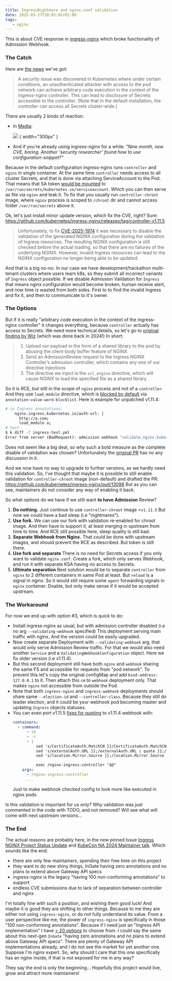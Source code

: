```yaml
---
title: IngressNightmare and nginx.conf validation
date: 2025-03-27T20:03:01+01:00
tags:
   - nginx
---
```

This is about CVE response in [ingress-nginx](https://kubernetes.github.io/ingress-nginx/) which broke functionality of Admission Webhook.

### The Catch
Here are [the news](https://github.com/advisories/GHSA-mgvx-rpfc-9mpv) we've got:
> A security issue was discovered in Kubernetes where under certain conditions, an unauthenticated attacker with access to the pod network can achieve arbitrary code execution in the context of the ingress-nginx controller. This can lead to disclosure of Secrets accessible to the controller. (Note that in the default installation, the controller can access all Secrets cluster-wide.)

There are usually 2 kinds of reaction:

- In [Media](https://x.com/hashtag/ingressnightmare):

   ![](/assets/img/2025/aaa.png)
   { width="300px" }

- And if you're already using ingress-nginx for a while:
*"New month, new CVE, boring. Another 'security researcher' found how to use configuration-snippet?"*

Because in the default configuration ingress-nginx runs `controller` and `nginx` in single container. At the same time `controller` needs access to all cluster Secrets, and that is done via attaching ServiceAccount to the Pod. That means that SA token [would be mounted](https://kubernetes.io/docs/reference/access-authn-authz/service-accounts-admin/#serviceaccount-admission-controller) to `/var/run/secrets/kubernetes.io/serviceaccount`. Which you can then serve as file via `nginx` and leak it. To fix that you usually run `controller-chroot` image, where `nginx` process is scoped to `/chroot` dir and cannot access folder `/var/run/secrets` above it.

Ok, let's just install minor update version, which fix the CVE, right? Sure:
https://github.com/kubernetes/ingress-nginx/releases/tag/controller-v1.11.5
> Unfortunately, to fix [CVE-2025-1974](https://github.com/advisories/GHSA-mgvx-rpfc-9mpv "CVE-2025-1974") it was necessary to disable the validation of the generated NGINX configuration during the validation of Ingress resources.
> The resulting NGINX configuration is still checked before the actual loading, so that there are no failures of the underlying NGINX. However, invalid Ingress resources can lead to the NGINX configuration no longer being able to be updated.

And that is a big no-no. In our case we have development/hackathon multi-tenant clusters where users learn k8s, so they submit all incorrect variants of `Ingress` object possible. If we disable Admission Validation for `Ingress` that means nginx configuration would become broken, human receive alert, and now time is wasted from both sides. First to to find the invalid Ingress and fix it, and then to communicate to it's owner.

### The Options

But if it is really "arbitrary code execution in the context of the ingress-nginx controller" it changes everything, because `controller` actually has access to Secrets. We need more technical details, so let's go to [original finding by Wiz](https://www.wiz.io/blog/ingress-nginx-kubernetes-vulnerabilities#cve-2025-1974---nginx-configuration-code-execution-70) (which was done back in 2024!)
In short:
>1. Upload our payload in the form of a shared library to the pod by abusing the client-body buffer feature of NGINX 
>2. Send an AdmissionReview request to the Ingress NGINX Controller’s admission controller, which contains any one of our directive injections   
>3. The directive we inject is the `ssl_engine` directive, which will cause NGINX to load the specified file as a shared library

So it is RCE, but still in the scope of `nginx` process and not of a `controller`. And they use `load_module` directive, which is [blocked by default](https://kubernetes.github.io/ingress-nginx/user-guide/nginx-configuration/configmap/#annotation-value-word-blocklist) via `annotation-value-word-blocklist`. Here is example for unpatched v1.11.4:

```bash
# in Ingress annotations:
    nginx.ingress.kubernetes.io/auth-url: |
      http://a.com;
      load_module a;
# test
$ k diff -f ingress-test.yml
Error from server (BadRequest): admission webhook "validate.nginx.kubernetes.io" denied the request: nginx.ingress.kubernetes.io/auth-url annotation contains invalid word load_module
```

Does not seem like a big deal, so why such a bold measure as the complete disable of validation was chosen? Unfortunately the [original PR](https://github.com/kubernetes/ingress-nginx/pull/13070) has no any discussion in it.

And we now have no way to upgrade to further versions, as we hardly need this validation. So, I've thought that maybe it is possible to still enable validation for `controller-chroot` image (non-default) and drafted the PR:
https://github.com/kubernetes/ingress-nginx/pull/13098
But as you can see, maintainers do not consider any way of enabling it back.

So what options do we have if we still want **to have Admission** Review?
1. **Do nothing.**
   Just continue to use `controller-chroot` image <`v1.11.5` But now we could have a bad sleep (i.e "nightmares").
2. **Use fork.**
   We can use our fork with validation re-enabled for chroot image. And then have to support it, at least merging in upstream from time to time. And RCE still possible here, sleep quality is still bad.
3. **Separate Webhook from Nginx.**
   That could be done with upstream images, and should prevent the RCE as described. But token is still there.
4. **Use fork and separate**
   There is no need for Secrets access if you only want to validate `nginx.conf`. Create a fork, which only serves Webhook, and run it with separate KSA having no access to Secrets.
5. **Ultimate separation**
   Best solution would be to separate `controller` from `nginx` to 2 different containers in same Pod at least. But `reload` is a signal in nginx. So it would still require some `agent` forwarding signals in `nginx` container. Doable, but only make sense if it would be accepted upstream.

### The Workaround
For now we end up with option #3, which is quick to do:
- Install ingress-nginx as usual, but with admission controller disabled (i.e no arg `--validating-webhook` specified) This deployment serving main traffic with nginx. And the version could be easily upgraded.
- Now create separate Deployment with `--validating-webhook` arg, that would only serve Admission Review traffic. For that we would also need another `Service` and  a `ValidatingWebhookConfiguration` object. Here we fix older version (i.e v1.11.4).
- But this second deployment still have both `nginx` and `webhook` sharing the same FS and accessible for requests from "pod network". To prevent this let's copy the original configMap and add `bind-address: 127.0.0.1` to it. Then attach this `cm` to `webhook` deployment only. That makes `nginx` not accessible from outside the Pod.
- Note that both `ingress-nginx` and `ingress-webhook` deployments should share same `--election-id` and `--controller-class`. Because they still do leader election, and it could be your webhook pod becoming master and updating `Ingress` objects statuses.
- You can even port v1.11.5 [fixes for quoting](https://github.com/kubernetes/ingress-nginx/pull/13070/files#diff-cbf382cc05c9f274b5db56a581b335dba8ecb80fd96a8f1a6a068b2594c9b1ca) to v1.11.4 webhook with:
   ```yaml
   containers:
     - command:
         - sh
         - -c
         - |
             sed 's/CertificateAuth.MatchCN }}/CertificateAuth.MatchCN | quote }}/' -i /chroot/etc/nginx/template/nginx.tmpl
             sed 's/externalAuth.URL }};/externalAuth.URL | quote }};/' -i /chroot/etc/nginx/template/nginx.tmpl
             sed 's/location.Mirror.Source }};/location.Mirror.Source | quote }};/' -i /chroot/etc/nginx/template/nginx.tmpl
   
             exec /nginx-ingress-controller "$@"
       args:
         - /nginx-ingress-controller
         ...
   ```
  Just to make webhook checked config to look more like executed in nginx pods.

Is this validation is important for us only? Why validation was just commented in the code with TODO, and not removed? Will see what will come with next upstream versions...

### The End
The actual reasons are probably here, in the new pinned Issue [Ingress NGINX Project Status Update](https://github.com/kubernetes/ingress-nginx/issues/13002) and [KubeCon NA 2024 Maintainer talk](https://www.youtube.com/watch?v=KLwsV6_DntA). 
Which sounds like the end:
- there are only few maintainers, spending their free time on this project
- they want to do new shiny things, InGate having zero annotations and no plans to extend above Gateway API specs
- ingress-nginx is the legacy "having 100 non-conforming annotations" to support
- endless CVE submissions due to lack of separation between controller and nginx 

I'm totally fine with such a position, and wishing them good luck!
And maybe it is good they are shifting to other things. Because to me they are either not using `ingress-nginx`, or do not fully understand its value. From a user perspective like me, the power of `ingress-nginx` is specifically in those "100 non-conforming annotations". Because if I need just an "Ingress API implementation" I have [> 20 options](https://kubernetes.io/docs/concepts/services-networking/ingress-controllers/#additional-controllers) to choose from. I could say the same about this next-gen `InGate` "having zero annotations and no plans to extend above Gateway API specs". There are plenty of Gateway API implementations already, and I do not see the market for yet another one. Suppose I'm nginx expert. So, why should I care that this one specifically has an nginx inside, if that is not exposed for me in any way?

They say the end is only the beginning... Hopefully this project would live, grow and attract more maintainers!
